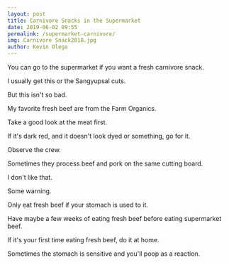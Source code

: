 ```yaml
--- 
layout: post 
title: Carnivore Snacks in the Supermarket
date: 2019-06-02 09:55
permalink: /supermarket-carnivore/ 
img: Carnivore Snack2018.jpg
author: Kevin Olega 
--- 
```

You can go to the supermarket if you want a fresh carnivore snack.

I usually get this or the Sangyupsal cuts.

But this isn't so bad.

My favorite fresh beef are from the Farm Organics.

Take a good look at the meat first.

If it's dark red, and it doesn't look dyed or something, go for it.

Observe the crew.

Sometimes they process beef and pork on the same cutting board. 

I don't like that.

Some warning.

Only eat fresh beef if your stomach is used to it.

Have maybe a few weeks of eating fresh beef before eating supermarket beef.

If it's your first time eating fresh beef, do it at home.

Sometimes the stomach is sensitive and you'll poop as a reaction.
